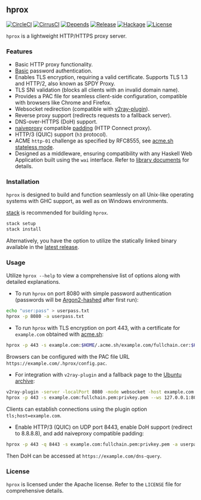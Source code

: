 ## hprox

[![CircleCI](https://circleci.com/gh/bjin/hprox.svg?style=shield)](https://circleci.com/gh/bjin/hprox)
[![CirrusCI](https://api.cirrus-ci.com/github/bjin/hprox.svg)](https://cirrus-ci.com/github/bjin/hprox)
[![Depends](https://img.shields.io/hackage-deps/v/hprox.svg)](https://packdeps.haskellers.com/feed?needle=hprox)
[![Release](https://img.shields.io/github/release/bjin/hprox.svg)](https://github.com/bjin/hprox/releases)
[![Hackage](https://img.shields.io/hackage/v/hprox.svg)](https://hackage.haskell.org/package/hprox)
[![License](https://img.shields.io/github/license/bjin/hprox.svg)](https://github.com/bjin/hprox/blob/master/LICENSE)

`hprox` is a lightweight HTTP/HTTPS proxy server.

### Features

* Basic HTTP proxy functionality.
* [Basic](https://en.wikipedia.org/wiki/Basic_access_authentication) password authentication.
* Enables TLS encryption, requiring a valid certificate. Supports TLS 1.3 and HTTP/2, also known as SPDY Proxy.
* TLS SNI validation (blocks all clients with an invalid domain name).
* Provides a PAC file for seamless client-side configuration, compatible with browsers like Chrome and Firefox.
* Websocket redirection (compatible with [v2ray-plugin](https://github.com/shadowsocks/v2ray-plugin)).
* Reverse proxy support (redirects requests to a fallback server).
* DNS-over-HTTPS (DoH) support.
* [naiveproxy](https://github.com/klzgrad/naiveproxy) compatible [padding](https://github.com/klzgrad/naiveproxy/#padding-protocol-an-informal-specification) (HTTP Connect proxy).
* HTTP/3 (QUIC) support (`h3` protocol).
* ACME `http-01` challenge as specified by RFC8555, see [acme.sh stateless mode](https://github.com/acmesh-official/acme.sh/wiki/Stateless-Mode).
* Designed as a middleware, ensuring compatibility with any Haskell Web Application built using the `wai` interface.
  Refer to [library documents](https://hackage.haskell.org/package/hprox) for details.

### Installation

`hprox` is designed to build and function seamlessly on all Unix-like operating systems with GHC support, as well as on Windows environments.

[stack](https://docs.haskellstack.org/en/stable/README/#how-to-install) is recommended for building `hprox`.

```sh
stack setup
stack install
```

Alternatively, you have the option to utilize the statically linked binary available in the [latest release](https://github.com/bjin/hprox/releases).

### Usage

Utilize `hprox --help` to view a comprehensive list of options along with detailed explanations.

* To run `hprox` on port 8080 with simple password authentication (passwords will be [Argon2-hashed](https://en.wikipedia.org/wiki/Argon2) after first run):

```sh
echo "user:pass" > userpass.txt
hprox -p 8080 -a userpass.txt
```

* To run `hprox` with TLS encryption on port 443, with a certificate for `example.com` obtained with [acme.sh](https://acme.sh/):

```sh
hprox -p 443 -s example.com:$HOME/.acme.sh/example.com/fullchain.cer:$HOME/.acme.sh/example.com/example.com.key
```

Browsers can be configured with the PAC file URL `https://example.com/.hprox/config.pac`.

* For integration with `v2ray-plugin` and a fallback page to the [Ubuntu archive](http://archive.ubuntu.com/):

```sh
v2ray-plugin -server -localPort 8080 -mode websocket -host example.com -remotePort xxxx
hprox -p 443 -s example.com:fullchain.pem:privkey.pem --ws 127.0.0.1:8080 --rev archive.ubuntu.com:80
```

Clients can establish connections using the plugin option `tls;host=example.com`.

* Enable HTTP/3 (QUIC) on UDP port 8443, enable DoH support (redirect to 8.8.8.8), and add naiveproxy compatible padding:

```sh
hprox -p 443 -q 8443 -s example.com:fullchain.pem:privkey.pem -a userpass.txt --naive --doh 8.8.8.8
```

Then DoH can be accessed at `https://example.com/dns-query`.

### License

`hprox` is licensed under the Apache license. Refer to the `LICENSE` file for comprehensive details.
